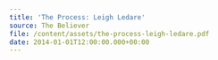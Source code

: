 ```yaml
---
title: 'The Process: Leigh Ledare'
source: The Believer
file: /content/assets/the-process-leigh-ledare.pdf
date: 2014-01-01T12:00:00.000+00:00
---
```

